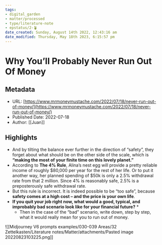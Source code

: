 ```yaml
---
tags: 
- digital_garden
- matter/processed
- type/literature-note
- epstatus/2-🪴
date_created: Sunday, August 14th 2022, 12:43:16 am
date_modified: Thursday, May 18th 2023, 6:15:57 pm
---
```

# Why You’ll Probably Never Run Out Of Money
## Metadata
* URL: [https://www.mrmoneymustache.com/2022/07/18/never-run-out-of-money/](https://www.mrmoneymustache.com/2022/07/18/never-run-out-of-money/)
* Published Date: 2022-07-18
* Author: [[Juan]]

## Highlights
* And by tilting the balance ever further in the direction of “safety”, they forget about what should be on the other side of the scale, which is **“making the most of your finite time on this lovely planet.”**
* According to **The 4% Rule**, Alina’s nest egg will provide a pretty reliable income of roughly $80,000 per year for the rest of her life. Or to put it another way, her planned spending of $50k is only a 2.5% withdrawal rate from that 2 million. Since 4% is reasonably safe, 2.5% is a preposterously safe withdrawal rate.
* But this rule is incorrect. It is indeed possible to be “too safe”, because **safety comes at a high cost – and the price is your own life**.
* **If you quit your job right now, what would a good, typical, and improbably bad scenario look like for your financial future?** * 
	* Then in the case of the “bad” scenario, write down, step by step, what it would really mean for you to run out of money.


![[Midjourney V6 prompts examples/030-039 Areas/32 Zettelkasten/Literature notes/Matter/attachments/Pasted image 20220823103225.png]]
